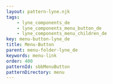 ```yaml
---
layout: pattern-lyne.njk
tags: 
    - lyne_components_de
    - lyne_components_menu_button_de
    - lyne_components_menu_children_de
key: menu-button-lyne_de
title: Menu-Button
parent: menu-folder-lyne_de
keywords: menu-link
order: 400
patternId: sbbMenuButton
patternDirectory: menu
---
```

